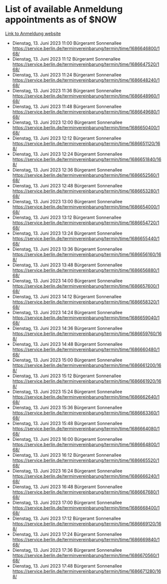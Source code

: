 # List of available Anmeldung appointments as of $NOW
[Link to Anmeldung website](https://service.berlin.de/terminvereinbarung/termin/tag.php?termin=1&anliegen[]=120686&dienstleisterlist=122210,122217,327316,122219,327312,122227,327314,122231,327346,122243,327348,122254,122252,329742,122260,329745,122262,329748,122271,327278,122273,327274,122277,327276,330436,122280,327294,122282,327290,122284,327292,122291,327270,122285,327266,122286,327264,122296,327268,150230,329760,122297,327286,122294,327284,122312,329763,122314,329775,122304,327330,122311,327334,122309,327332,317869,122281,327352,122279,329772,122283,122276,327324,122274,327326,122267,329766,122246,327318,122251,327320,122257,327322,122208,327298,122226,327300&herkunft=http%3A%2F%2Fservice.berlin.de%2Fdienstleistung%2F120686%2F)
- Dienstag, 13. Juni 2023 11:00 Bürgeramt Sonnenallee https://service.berlin.de/terminvereinbarung/termin/time/1686646800/168/
- Dienstag, 13. Juni 2023 11:12 Bürgeramt Sonnenallee https://service.berlin.de/terminvereinbarung/termin/time/1686647520/168/
- Dienstag, 13. Juni 2023 11:24 Bürgeramt Sonnenallee https://service.berlin.de/terminvereinbarung/termin/time/1686648240/168/
- Dienstag, 13. Juni 2023 11:36 Bürgeramt Sonnenallee https://service.berlin.de/terminvereinbarung/termin/time/1686648960/168/
- Dienstag, 13. Juni 2023 11:48 Bürgeramt Sonnenallee https://service.berlin.de/terminvereinbarung/termin/time/1686649680/168/
- Dienstag, 13. Juni 2023 12:00 Bürgeramt Sonnenallee https://service.berlin.de/terminvereinbarung/termin/time/1686650400/168/
- Dienstag, 13. Juni 2023 12:12 Bürgeramt Sonnenallee https://service.berlin.de/terminvereinbarung/termin/time/1686651120/168/
- Dienstag, 13. Juni 2023 12:24 Bürgeramt Sonnenallee https://service.berlin.de/terminvereinbarung/termin/time/1686651840/168/
- Dienstag, 13. Juni 2023 12:36 Bürgeramt Sonnenallee https://service.berlin.de/terminvereinbarung/termin/time/1686652560/168/
- Dienstag, 13. Juni 2023 12:48 Bürgeramt Sonnenallee https://service.berlin.de/terminvereinbarung/termin/time/1686653280/168/
- Dienstag, 13. Juni 2023 13:00 Bürgeramt Sonnenallee https://service.berlin.de/terminvereinbarung/termin/time/1686654000/168/
- Dienstag, 13. Juni 2023 13:12 Bürgeramt Sonnenallee https://service.berlin.de/terminvereinbarung/termin/time/1686654720/168/
- Dienstag, 13. Juni 2023 13:24 Bürgeramt Sonnenallee https://service.berlin.de/terminvereinbarung/termin/time/1686655440/168/
- Dienstag, 13. Juni 2023 13:36 Bürgeramt Sonnenallee https://service.berlin.de/terminvereinbarung/termin/time/1686656160/168/
- Dienstag, 13. Juni 2023 13:48 Bürgeramt Sonnenallee https://service.berlin.de/terminvereinbarung/termin/time/1686656880/168/
- Dienstag, 13. Juni 2023 14:00 Bürgeramt Sonnenallee https://service.berlin.de/terminvereinbarung/termin/time/1686657600/168/
- Dienstag, 13. Juni 2023 14:12 Bürgeramt Sonnenallee https://service.berlin.de/terminvereinbarung/termin/time/1686658320/168/
- Dienstag, 13. Juni 2023 14:24 Bürgeramt Sonnenallee https://service.berlin.de/terminvereinbarung/termin/time/1686659040/168/
- Dienstag, 13. Juni 2023 14:36 Bürgeramt Sonnenallee https://service.berlin.de/terminvereinbarung/termin/time/1686659760/168/
- Dienstag, 13. Juni 2023 14:48 Bürgeramt Sonnenallee https://service.berlin.de/terminvereinbarung/termin/time/1686660480/168/
- Dienstag, 13. Juni 2023 15:00 Bürgeramt Sonnenallee https://service.berlin.de/terminvereinbarung/termin/time/1686661200/168/
- Dienstag, 13. Juni 2023 15:12 Bürgeramt Sonnenallee https://service.berlin.de/terminvereinbarung/termin/time/1686661920/168/
- Dienstag, 13. Juni 2023 15:24 Bürgeramt Sonnenallee https://service.berlin.de/terminvereinbarung/termin/time/1686662640/168/
- Dienstag, 13. Juni 2023 15:36 Bürgeramt Sonnenallee https://service.berlin.de/terminvereinbarung/termin/time/1686663360/168/
- Dienstag, 13. Juni 2023 15:48 Bürgeramt Sonnenallee https://service.berlin.de/terminvereinbarung/termin/time/1686664080/168/
- Dienstag, 13. Juni 2023 16:00 Bürgeramt Sonnenallee https://service.berlin.de/terminvereinbarung/termin/time/1686664800/168/
- Dienstag, 13. Juni 2023 16:12 Bürgeramt Sonnenallee https://service.berlin.de/terminvereinbarung/termin/time/1686665520/168/
- Dienstag, 13. Juni 2023 16:24 Bürgeramt Sonnenallee https://service.berlin.de/terminvereinbarung/termin/time/1686666240/168/
- Dienstag, 13. Juni 2023 16:48 Bürgeramt Sonnenallee https://service.berlin.de/terminvereinbarung/termin/time/1686667680/168/
- Dienstag, 13. Juni 2023 17:00 Bürgeramt Sonnenallee https://service.berlin.de/terminvereinbarung/termin/time/1686668400/168/
- Dienstag, 13. Juni 2023 17:12 Bürgeramt Sonnenallee https://service.berlin.de/terminvereinbarung/termin/time/1686669120/168/
- Dienstag, 13. Juni 2023 17:24 Bürgeramt Sonnenallee https://service.berlin.de/terminvereinbarung/termin/time/1686669840/168/
- Dienstag, 13. Juni 2023 17:36 Bürgeramt Sonnenallee https://service.berlin.de/terminvereinbarung/termin/time/1686670560/168/
- Dienstag, 13. Juni 2023 17:48 Bürgeramt Sonnenallee https://service.berlin.de/terminvereinbarung/termin/time/1686671280/168/
